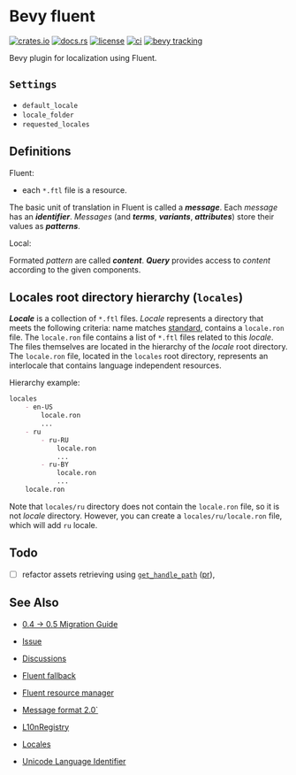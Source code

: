 # Bevy fluent

[![crates.io](https://img.shields.io/crates/v/bevy_fluent.svg)](https://crates.io/crates/bevy_fluent)
[![docs.rs](https://docs.rs/bevy_fluent/badge.svg)](https://docs.rs/bevy_fluent)
[![license](https://img.shields.io/crates/l/bevy_fluent)](#license)
[![ci](https://github.com/kgv/bevy_fluent/workflows/ci/badge.svg)](https://github.com/kgv/bevy_fluent/actions)
[![bevy tracking](https://img.shields.io/badge/bevy%20tracking-main-lightblue)](https://github.com/bevyengine/bevy/blob/master/docs/plugins_guidelines.md#master-branch-tracking)

Bevy plugin for localization using Fluent.

## `Settings`

- `default_locale`
- `locale_folder`
- `requested_locales`

## Definitions

Fluent:

- each `*.ftl` file is a resource.

The basic unit of translation in Fluent is called a ***message***. Each
*message* has an ***identifier***. *Messages* (and ***terms***, ***variants***,
***attributes***) store their values as ***patterns***.

Local:

Formated *pattern* are called ***content***. ***Query*** provides access to
*content* according to the given components.

## Locales root directory hierarchy (`locales`)

***Locale*** is a collection of `*.ftl` files. *Locale* represents a directory
that meets the following criteria: name matches
[standard][unicode_language_identifier], contains a `locale.ron` file. The
`locale.ron` file contains a list of `*.ftl` files related to this *locale*. The
files themselves are located in the hierarchy of the *locale* root directory.
The `locale.ron` file, located in the `locales` root directory, represents an
interlocale that contains language independent resources.

Hierarchy example:

```md
locales
    - en-US
        locale.ron
        ...
    - ru
        - ru-RU
            locale.ron
            ...
        - ru-BY
            locale.ron
            ...
    locale.ron
```

Note that `locales/ru` directory does not contain the `locale.ron` file, so it
is not *locale* directory. However, you can create a `locales/ru/locale.ron`
file, which will add `ru` locale.

## Todo

- [ ] refactor assets retrieving using
  [`get_handle_path`](https://docs.rs/bevy/0.4.0/bevy/asset/struct.AssetServer.html#method.get_handle_path)
  ([pr](https://github.com/bevyengine/bevy/pull/1290)),

## See Also

- [0.4 -> 0.5 Migration Guide](https://github.com/bevyengine/bevy/issues/1601)

- [Issue](https://github.com/bevyengine/bevy/issues/461)
- [Discussions](https://github.com/bevyengine/bevy/discussions/1345)

- [Fluent fallback](https://crates.io/crates/fluent_fallback)
- [Fluent resource manager](https://crates.io/crates/fluent_resmgr)
- [Message format 2.0`](https://github.com/zbraniecki/message-format-2.0-rs)
- [L10nRegistry](https://github.com/zbraniecki/l10nregistry-rs)

- [Locales](https://github.com/unicode-org/cldr-json/blob/master/cldr-json/cldr-core/availableLocales.json)
- [Unicode Language Identifier][unicode_language_identifier]

[unicode_language_identifier]: http://unicode.org/reports/tr35/#Unicode_language_identifier
